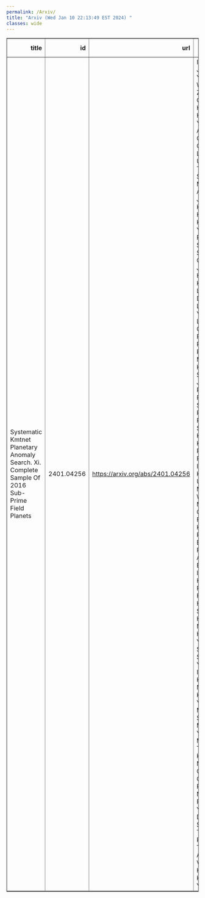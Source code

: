 ```yaml
---
permalink: /Arxiv/
title: "Arxiv (Wed Jan 10 22:13:49 EST 2024) "
classes: wide
---
```

<table border="1" class="dataframe">
  <thead>
    <tr style="text-align: right;">
      <th>title</th>
      <th>id</th>
      <th>url</th>
      <th>authors</th>
      <th>Local Authors</th>
    </tr>
  </thead>
  <tbody>
    <tr>
      <td>Systematic Kmtnet Planetary Anomaly Search. Xi. Complete Sample Of 2016   Sub-Prime Field Planets</td>
      <td>2401.04256</td>
      <td><a href="https://arxiv.org/abs/2401.04256" target="_blank">https://arxiv.org/abs/2401.04256</a></td>
      <td>In-Gu Shin, Jennifer C. Yee, Weicheng Zang, Cheongho Han, Hongjing Yang, Andrew Gould, Chung-Uk Lee, Andrzej Udalski, Takahiro Sumi, Michael D. Albrow, Sun-Ju Chung, Kyu-Ha Hwang, Youn Kil Jung, Yoon-Hyun Ryu, Yossi Shvartzvald, Sang-Mok Cha, Dong-Jin Kim, Hyoun-Woo Kim, Seung-Lee Kim, Dong-Joo Lee, Yongseok Lee, Byeong-Gon Park, Richard W. Pogge, Przemek Mróz, Michał K. Szymański, Jan Skowron, Radosław Poleski, Igor Soszyński, Paweł Pietrukowicz, Szymon Kozłowski, Krzysztof A. Rybicki, Patryk Iwanek, Krzysztof Ulaczyk, Marcin Wrona, Mariusz Gromadzki, Fumio Abe, Ken Bando, Richard Barry, David P. Bennett, Aparna Bhattacharya, Ian A. Bond, Hirosane Fujii, Akihiko Fukui, Ryusei Hamada, Shunya Hamada, Naoto Hamasaki, Yuki Hirao, Stela Ishitani Silva, Yoshitaka Itow, Rintaro Kirikawa, Naoki Koshimoto, Yutaka Matsubara, Shota Miyazaki, Yasushi Muraki, Tutumi Nagai, Kansuke Nunota, Greg Olmschenk, Clément Ranc, Nicholas J. Rattenbury, Yuki Satoh, Daisuke Suzuki, Mio Tomoyoshi, Paul . J. Tristram, Aikaterini Vandorou, Hibiki Yama, Kansuke Yamashita</td>
      <td>Andrew Gould, Richard Pogge</td>
    </tr>
  </tbody>
</table>